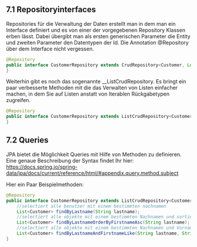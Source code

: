 
## 7.1 Repositoryinterfaces

Repositories für die Verwaltung der Daten erstellt man in dem man ein Interface definiert und es von einer der vorgegebenen Repository Klassen
erben lässt. Dabei übergibt man als ersten generischen Parameter die Entity und zweiten Parameter den Datentypen der Id.
Die Annotation @Repository über dem Interface nicht vergessen.
```java
@Repository
public interface CustomerRepository extends CrudRepository<Customer, Long> {
}
```

Weiterhin gibt es noch das sogenannte __ListCrudRepository. Es bringt ein paar verbesserte Methoden mit die das Verwalten von Listen einfacher machen, in dem Sie auf Listen anstatt von Iterablen Rückgabetypen zugreifen.
```java
@Repository
public interface CustomerRepository extends ListCrudRepository<Customer, Long> {
}
```

## 7.2 Queries

JPA bietet die Möglichkeit Queries mit Hilfe von Methoden zu definieren. Eine genaue Beschreibung der Syntax findet Ihr hier:
https://docs.spring.io/spring-data/jpa/docs/current/reference/html/#appendix.query.method.subject

Hier ein Paar Beispielmethoden:
```java
@Repository
public interface CustomerRepository extends ListCrudRepository<Customer, Long> {
	//selectiert alle benutzer mit einem bestimmten nachnamen
	List<Customer> findByLastname(String lastname);
	//selectiert alle objekte mit einem bestimmten Nachnamen und sortiert diese nach dem Vornamen aufsteigent
	List<Customer> findByLastnameOrderByFirstnameAsc(String lastname);
	//selectiert alle objekte mit einem bestimmten Nachnamen und Vornamen, verwendet dabei die LIKE Operator
	List<Customer> findByLastnameAndFirstnameLike(String lastname, String firstname);
}
```